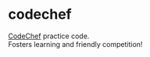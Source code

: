 # codechef

[CodeChef](https://www.codechef.com/ "CodeChef") practice code.  
Fosters learning and friendly competition!
